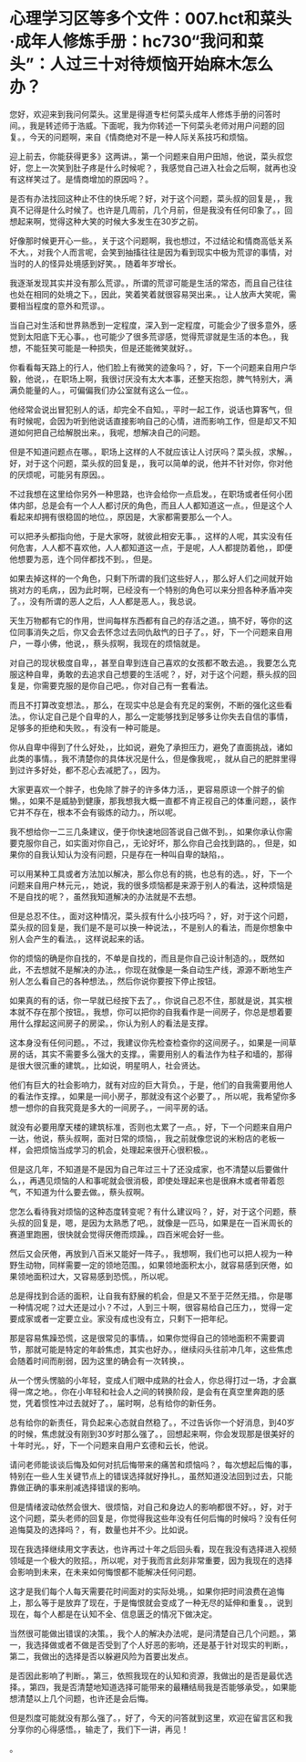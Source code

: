 # 心理学习区等多个文件：007.hct和菜头·成年人修炼手册：hc730“我问和菜头”：人过三十对待烦恼开始麻木怎么办？

您好，欢迎来到我问何菜头。这里是得道专栏何菜头成年人修炼手册的问答时间。，我是转述师于浩威。下面呢，我为你转述一下何菜头老师对用户问题的回复。，今天的问题啊，来自《情商绝对不是一种人际关系技巧和烦恼。

迎上前去，你能获得更多》这两讲。，第一个问题来自用户田旭，他说，菜头叔您好，您上一次笑到肚子疼是什么时候呢？，我感觉自己进入社会之后啊，就再也没有这样笑过了。是情商增加的原因吗？。

是否有办法找回这种止不住的快乐呢？好，对于这个问题，菜头叔的回复是，，我真不记得是什么时候了。也许是几周前，几个月前，但是我没有任何印象了。，回想起来啊，觉得这种大笑的时候大多发生在30岁之前。

好像那时候更开心一些。，关于这个问题啊，我也想过，不过结论和情商高低关系不大。，对我个人而言呢，会笑到抽搐往往是因为看到现实中极为荒谬的事情，对当时的人的怪异处境感到好笑。，随着年岁增长。

我逐渐发现其实并没有那么荒谬。，所谓的荒谬可能是生活的常态，而且自己往往也处在相同的处境之下。，因此，笑着笑着就很容易哭出来。，让人放声大笑呢，需要相当程度的意外和荒谬。。

当自己对生活和世界熟悉到一定程度，深入到一定程度，可能会少了很多意外，感觉到太阳底下无心事。，也可能少了很多荒谬感，觉得荒谬就是生活的本色。，我想，不能狂笑可能是一种损失，但是还能微笑就好。。

你看看每天路上的行人，他们脸上有微笑的迹象吗？，好，下一个问题来自用户华毅，他说，，在职场上啊，我很讨厌没有太大本事，还整天抱怨，脾气特别大，满满负能量的人。，可偏偏我们办公室就有这么一位。。

他经常会说出冒犯别人的话，却完全不自知。，平时一起工作，说话也算客气，但有时候呢，会因为听到他说话直接影响自己的心情，进而影响工作，但是却又不知道如何把自己给解脱出来。，我呢，想解决自己的问题。

但是不知道问题点在哪。，职场上这样的人不就应该让人讨厌吗？菜头叔，求解。，好，对于这个问题，菜头叔的回复是，，我可以简单的说，他并不针对你，你对他的厌烦呢，可能另有原因。。

不过我想在这里给你另外一种思路，也许会给你一点启发。，在职场或者任何小团体内部，总是会有一个人人都讨厌的角色，而且人人都知道这一点。，但是这个人看起来却拥有很稳固的地位。，原因是，大家都需要那么一个人。

可以把矛头都指向他，于是大家呀，就彼此相安无事。，这样的人呢，其实没有任何危害，人人都不喜欢他，人人都知道这一点，于是呢，人人都提防着他，，即便他想要为恶，连个同伴都找不到。，但是。

如果去掉这样的一个角色，只剩下所谓的我们这些好人，，那么好人们之间就开始挑对方的毛病，，因为此时啊，已经没有一个特别的角色可以来分担各种矛盾冲突了。，没有所谓的恶人之后，人人都是恶人。，我总说。

天生万物都有它的作用，世间每样东西都有自己的存活之道。，搞不好，等你的这位同事消失之后，你又会去怀念过去同仇敌忾的日子了。，好，下一个问题来自用户，一尊小佛，他说，，蔡头叔啊，我现在的烦恼就是。

对自己的现状极度自卑，，甚至自卑到连自己喜欢的女孩都不敢去追。，我要怎么克服这种自卑，勇敢的去追求自己想要的生活呢？，好，对于这个问题，蔡头叔的回复是，你需要克服的是你自己吧。，你对自己有一套看法。

而且不打算改变想法。，那么，在现实中总是会有充足的案例，不断的强化这些看法。，你认定自己是个自卑的人，那么一定能够找到足够多让你失去自信的事情，足够多的拒绝和失败。，有没有一种可能是。

你从自卑中得到了什么好处，，比如说，避免了承担压力，避免了直面挑战，诸如此类的事情。，我不清楚你的具体状况是什么，但是像我呢，，就从自己的肥胖里得到过许多好处，都不忍心去减肥了。，因为。

大家更喜欢一个胖子，也免除了胖子的许多体力活，，更容易原谅一个胖子的偷懒。，如果不是威胁到健康，那我想我大概一直都不肯正视自己的体重问题，，装作它并不存在，根本不会有锻炼的动力。，所以呢。

我不想给你一二三几条建议，便于你快速地回答说自己做不到。，如果你承认你需要克服你自己，如实面对你自己，，无论好坏，那么你自己会找到路的。，但是，如果你的自我认知认为没有问题，只是存在一种叫自卑的缺陷，。

可以用某种工具或者方法加以解决，那么你总有的挑，也总有的选。，好，下一个问题来自用户林元元，，她说，我的很多烦恼都是来源于别人的看法，这种烦恼是不是自找的呢？，虽然我知道解决的办法就是不去想。

但是总忍不住。，面对这种情况，菜头叔有什么小技巧吗？，好，对于这个问题，菜头叔的回复是，我们是不是可以换一种说法，，不是别人的看法，而是你想象中别人会产生的看法。，这样说起来的话。

你的烦恼的确是你自找的，不单是自找的，而且是你自己设计制造的。，既然如此，不去想就不是解决的办法。，你现在就像是一条自动生产线，源源不断地生产别人怎么看自己的各种想法。，然后你说你要按下停止按钮。

如果真的有的话，你一早就已经按下去了。，你说自己忍不住，那就是说，其实根本就不存在那个按钮。，我想，你可以把你的自我看作是一间房子，你总是想着要用什么撑起这间房子的房梁。，你认为别人的看法是支撑。

这本身没有任何问题。，不过，我建议你先检查检查你的这间房子。，如果是一间草房的话，其实不需要多么强大的支撑。，需要用别人的看法作为柱子和墙的，那得是很大很沉重的建筑。，比如说，明星明人，社会贤达。

他们有巨大的社会影响力，就有对应的巨大背负。，于是，他们的自我需要用他人的看法作支撑。，如果是一间小房子，那就没有这个必要了。，所以呢，我希望你多想一想你的自我究竟是多大的一间房子。，一间平房的话。

就没有必要用摩天楼的建筑标准，否则也太累了一点。，好，下一个问题来自用户一达，他说，蔡头叔啊，面对日常的烦恼，，我之前就像您说的米粉店的老板一样，会把烦恼当成学习的机会，处理起来很开心很积极。。

但是这几年，不知道是不是因为自己年过三十了还没成家，也不清楚以后要做什么，，再遇见烦恼的人和事呢就会很消极，即使处理起来也是很麻木或者带着怨气，不知道为什么要去做。，蔡头叔啊。

您怎么看待我对烦恼的这种态度转变呢？有什么建议吗？，好，对于这个问题，蔡头叔的回复是，嗯，是因为太熟悉了吧。，就像是一匹马，如果是在一百米周长的赛道里跑圈，很快就会觉得厌倦而烦躁。，四百米呢会好一些。

然后又会厌倦，再放到八百米又能好一阵子。，我想啊，我们也可以把人视为一种野生动物，同样需要一定的领地范围。，如果领地面积太小，就容易感到厌倦，如果领地面积过大，又容易感到恐慌。，所以呢。

总是得找到合适的面积，让自我有舒展的机会，但是又不至于茫然无措。，你是哪一种情况呢？过大还是过小？不过，人到三十啊，很容易给自己压力，，觉得一定要成家或者一定要立业。家没有成也没有立，只剩下一把年纪。

那是容易焦躁恐慌，这是很常见的事情。，如果你觉得自己的领地面积不需要调节，那就可能是特定的年龄焦虑，其实也好办。，继续闷头往前冲几年，这些焦虑会随着时间而削弱，因为这里的确会有一次转换，。

从一个愣头愣脑的小年轻，变成人们眼中成熟的社会人，你总得打过一场，才会赢得一席之地。，你在小年轻和社会人之间的转换阶段，是会有在真空里奔跑的感觉，凭着惯性冲过去就好了。，届时啊，总有给你的新任务。

总有给你的新责任，背负起来心态就自然稳了。，不过告诉你一个好消息，到40岁的时候，焦虑就没有刚到30岁时那么强了。，回想起来啊，你会发现那是很美好的十年时光。，好，下一个问题来自用户玄德和云长，他说。

请问老师能谈谈后悔及如何对抗后悔带来的痛苦和烦恼吗？，每次想起后悔的事，特别在一些人生关键节点上的错误选择就好挣扎。，虽然知道没法回到过去，只能靠做正确的事来削减选择错误的影响。

但是情绪波动依然会很大、很烦恼，对自己和身边人的影响都很不好。，好，对于这个问题，菜头老师的回复是，你觉得我这些年没有任何后悔的时候吗？没有任何追悔莫及的选择吗？，有，数量也并不少。比如说。

现在我选择继续用文字表达，也许再过十年之后回头看，现在我没有选择进入视频领域是一个极大的败招。，所以呢，对于我而言此刻非常重要，因为我现在的选择会影响到未来，在未来如何悔恨都不能解决任何问题。

这才是我们每个人每天需要花时间面对的实际处境。，如果你把时间浪费在追悔上，那么等于是放弃了现在，于是悔恨就会变成了一种无尽的延伸和重复。，说到现在，每个人都是在认知不全、信息匮乏的情况下做决定。

当然很可能做出错误的决策。，我个人的解决办法呢，是问清楚自己几个问题。，第一，我选择做或者不做是否受到了个人好恶的影响，还是基于针对现实的判断。，第二，我做出的选择是否以躲避风险为首要出发点。

是否因此影响了判断。，第三，依照我现在的认知和资源，我做出的是否是最优选择。，第四，我是否清楚地知道选择可能带来的最糟结局我是否能够承受。，如果能想清楚以上几个问题，也许还是会后悔。

但是烈度可能就没有那么强了。，好了，今天的问答就到这里，欢迎在留言区和我分享你的心得感悟。，输走了，我们下一讲，再见！

。
